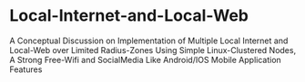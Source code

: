 # Local-Internet-and-Local-Web
A Conceptual Discussion on Implementation of Multiple Local Internet and Local-Web over  Limited Radius-Zones Using Simple Linux-Clustered Nodes, A Strong Free-Wifi and SocialMedia Like Android/IOS Mobile Application Features
